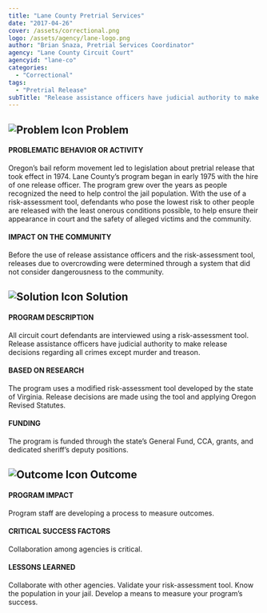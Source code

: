 ```yaml
---
title: "Lane County Pretrial Services"
date: "2017-04-26"
cover: /assets/correctional.png
logo: /assets/agency/lane-logo.png
author: "Brian Snaza, Pretrial Services Coordinator"
agency: "Lane County Circuit Court"
agencyid: "lane-co"
categories:
  - "Correctional"
tags:
  - "Pretrial Release"
subTitle: "Release assistance officers have judicial authority to make release decisions using a risk assessment tool that takes a number of factors into account, including danger to the community."
---
```


## ![Problem Icon](https://github.com/google/material-design-icons/raw/master/alert/1x_web/ic_error_outline_black_48dp.png "Problem") Problem

#### PROBLEMATIC BEHAVIOR OR ACTIVITY

Oregon’s bail reform movement led to legislation about pretrial release that took effect in 1974. Lane County’s program began in early 1975 with the hire of one release officer. The program grew over the years as people recognized the need to help control the jail population. With the use of a risk-assessment tool, defendants who pose the lowest risk to other people are released with the least onerous conditions possible, to help ensure their appearance in court and the safety of alleged victims and the community.

#### IMPACT ON THE COMMUNITY

Before the use of release assistance officers and the risk-assessment tool, releases due to overcrowding were determined through a system that did not consider dangerousness to the community.

## ![Solution Icon](https://github.com/google/material-design-icons/raw/master/action/1x_web/ic_lightbulb_outline_black_48dp.png "Solution") Solution

#### PROGRAM DESCRIPTION

All circuit court defendants are interviewed using a risk-assessment tool. Release assistance officers have judicial authority to make release decisions regarding all crimes except murder and treason.

#### BASED ON RESEARCH

The program uses a modified risk-assessment tool developed by the state of Virginia. Release decisions are made using the tool and applying Oregon Revised Statutes.

#### FUNDING

The program is funded through the state’s General Fund, CCA, grants, and dedicated sheriff’s deputy positions.

## ![Outcome Icon](https://github.com/google/material-design-icons/raw/master/action/1x_web/ic_view_list_black_48dp.png "Outcome") Outcome

#### PROGRAM IMPACT

Program staff are developing a process to measure outcomes.

#### CRITICAL SUCCESS FACTORS

Collaboration among agencies is critical.

#### LESSONS LEARNED

Collaborate with other agencies. Validate your risk-assessment tool. Know the population in your jail. Develop a means to measure your program’s success.
